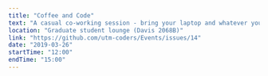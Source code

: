 ```yaml
---
title: "Coffee and Code"
text: "A casual co-working session - bring your laptop and whatever you're working on!"
location: "Graduate student lounge (Davis 2068B)"
link: "https://github.com/utm-coders/Events/issues/14"
date: "2019-03-26"
startTime: "12:00"
endTime: "15:00"
---
```

